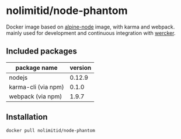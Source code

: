 # nolimitid/node-phantom

Docker image based on [alpine-node](https://github.com/mhart/alpine-node) image, with karma and webpack. mainly used for development and continuous integration with [wercker](http://wercker.com).

## Included packages

|package name                 | version|
|-----------------------------|--------|
|nodejs                       |0.12.9  |
|karma-cli (via npm)          |0.1.0   |
|webpack (via npm)            |1.9.7   |

## Installation

`docker pull nolimitid/node-phantom`
